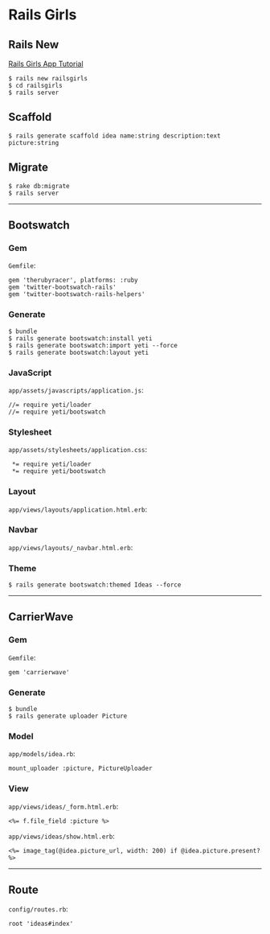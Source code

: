 Rails Girls
===========

## Rails New

[Rails Girls App Tutorial](http://guides.railsgirls.com/app/)

```
$ rails new railsgirls
$ cd railsgirls
$ rails server
```

## Scaffold

```
$ rails generate scaffold idea name:string description:text picture:string
```

## Migrate

```
$ rake db:migrate
$ rails server
```

----

## Bootswatch

### Gem

`Gemfile`:

```
gem 'therubyracer', platforms: :ruby
gem 'twitter-bootswatch-rails'
gem 'twitter-bootswatch-rails-helpers'
```

### Generate

```
$ bundle
$ rails generate bootswatch:install yeti
$ rails generate bootswatch:import yeti --force
$ rails generate bootswatch:layout yeti
```

### JavaScript

`app/assets/javascripts/application.js`:

```
//= require yeti/loader
//= require yeti/bootswatch
```

### Stylesheet

`app/assets/stylesheets/application.css`:

```
 *= require yeti/loader
 *= require yeti/bootswatch
```

### Layout

`app/views/layouts/application.html.erb`:

### Navbar

`app/views/layouts/_navbar.html.erb`:

### Theme

```
$ rails generate bootswatch:themed Ideas --force
```

----

## CarrierWave

### Gem

`Gemfile`:

```
gem 'carrierwave'
```

### Generate

```
$ bundle
$ rails generate uploader Picture
```

### Model

`app/models/idea.rb`:

```
mount_uploader :picture, PictureUploader
```

### View

`app/views/ideas/_form.html.erb`:

```
<%= f.file_field :picture %>
```

`app/views/ideas/show.html.erb`:

```
<%= image_tag(@idea.picture_url, width: 200) if @idea.picture.present? %>
```

----

## Route

`config/routes.rb`:

```
root 'ideas#index'
```



